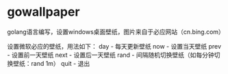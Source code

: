 # gowallpaper
golang语言编写，设置windows桌面壁纸，图片来自于必应网站（cn.bing.com）  

设置微软必应的壁纸，用法如下：
day     - 每天更新壁纸
now     - 设置当天壁纸
prev    - 设置前一天壁纸
next    - 设置后一天壁纸
rand    - 间隔随机切换壁纸（如每分钟切换壁纸：rand 1m）
quit    - 退出
#
